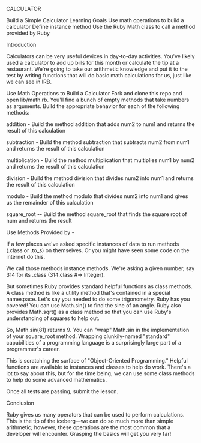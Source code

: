 CALCULATOR

Build a Simple Calculator
Learning Goals
Use  math operations to build a calculator
Define instance method
Use the Ruby Math class to call a method provided by Ruby

Introduction

Calculators can be very useful devices in day-to-day activities. You've likely used a calculator to add up bills for this month or calculate the tip at a restaurant. We're going to take our arithmetic knowledge and put it to the test by writing functions that will do basic math calculations for us, just like we can see in IRB.

Use Math Operations to Build a Calculator
Fork and clone this repo and open lib/math.rb. You'll find a bunch of empty methods that take numbers as arguments. Build the appropriate behavior for each of the following methods:

addition - Build the method addition that adds num2 to num1 and returns the result of this calculation

subtraction - Build the method subtraction that subtracts num2 from num1 and returns the result of this calculation

multiplication - Build the method multiplication that multiplies num1 by num2 and returns the result of this calculation

division - Build the method division that divides num2 into num1 and returns the result of this calculation

modulo - Build the method modulo that divides num2 into num1 and gives us the remainder of this calculation

square_root -- Build the method square_root that finds the square root of num and returns the result

Use Methods Provided by -

If a few places we've asked specific instances of data to run methods (.class or .to_s) on themselves. Or you might have seen some code on the internet do this.

We call those methods instance methods. We're asking a given number, say 314 for its .class (314.class #=> Integer).

But sometimes Ruby provides standard helpful functions as class methods. A class method is like a utility method that's contained in a special namespace. Let's say you needed to do some trigonometry. Ruby has you covered! You can use Math.sin() to find the sine of an angle. Ruby also provides Math.sqrt() as a class method so that you can use Ruby's understanding of squares to help out.

So, Math.sin(81) returns 9. You can "wrap" Math.sin in the implementation of your square_root method. Wrapping clunkily-named "standard" capabilities of a programming language is a surprisingly large part of a programmer's career.

This is scratching the surface of "Object-Oriented Programming." Helpful functions are available to instances and classes to help do work. There's a lot to say about this, but for the time being, we can use some class methods to help do some advanced mathematics.

Once all tests are passing, submit the lesson.

Conclusion

Ruby gives us many operators that can be used to perform calculations. This is the tip of the iceberg—we can do so much more than simple arithmetic; however, these operations are the most common that a developer will encounter. Grasping the basics will get you very far!
